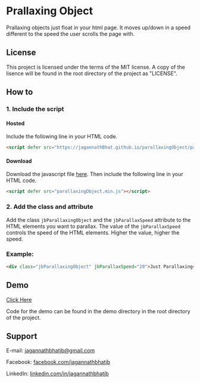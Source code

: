 # Prallaxing Object


Prallaxing objects just float in your html page. It moves up/down in a speed different to the speed the user scrolls the page with.


## License


This project is licensed under the terms of the MIT license. A copy of the lisence will be found in the root directory of the project as "LICENSE".


## How to


### 1. Include the script


#### Hosted


Include the following line in your HTML code.


```HTML
<script defer src="https://jagannathBhat.github.io/parallaxingObject/parallaxingObject.min.js"></script>
````


#### Download

Download the javascript file [here](https://github.com/jagannathBhat/parallaxingObject/releases/download/v1.0/parallaxingObject.min.js). Then include the following line in your HTML code.


```HTML
<script defer src="parallaxingObject.min.js"></script>
````


### 2. Add the class and attribute


Add the class `jbParallaxingObject` and the `jbParallaxSpeed` attribute to the HTML elements you want to parallax. The value of the `jbParallaxSpeed` controls the speed of the HTML elements. Higher the value, higher the speed.


### Example:


```HTML
<div class="jbParallaxingObject" jbParallaxSpeed="20">Just Parallaxing</div>
```


## Demo


[Click Here](https://jagannathBhat.github.io/parallaxingObject)


Code for the demo can be found in the demo directory in the root directory of the project.


## Support

E-mail: [jagannathbhatjb@gmail.com](mailto:jagannathbhatjb@gmail.com)

Facebook: [facebook.com/jagannathbhatjb](https://facebook.com/jagannathbhatjb)

LinkedIn: [linkedin.com/in/jagannathbhatjb](https://linkedin.com/in/jagannathbhatjb)
